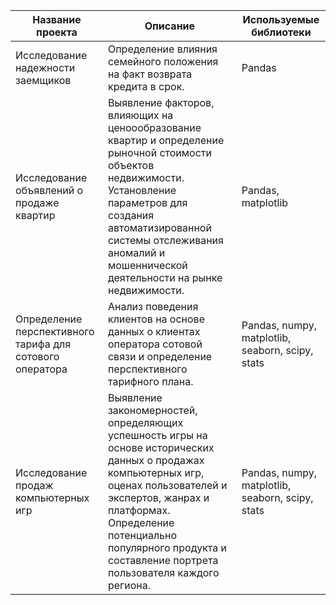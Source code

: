 |**Название проекта**|**Описание**                                                    |**Используемые библиотеки**|
|--------------------|----------------------------------------------------------------|---------------------------|
|Исследование надежности заемщиков|Определение влияния семейного положения на факт возврата кредита в срок.|Pandas|
|Исследование объявлений о продаже квартир|Выявление факторов, влияющих на ценоообразование квартир и определение рыночной стоимости объектов недвижимости. Установление параметров для создания автоматизированной системы отслеживания аномалий и мошеннической деятельности на рынке недвижимости.|Pandas, matplotlib|
|Определение перспективного тарифа для сотового оператора|Анализ поведения клиентов на основе данных о клиентах оператора сотовой связи и определение перспективного тарифного плана.|Pandas, numpy, matplotlib, seaborn, scipy, stats|
|Исследование продаж компьютерных игр|Выявление закономерностей, определяющих успешность игры на основе исторических данных о продажах компьютерных игр, оценах пользователей и экспертов, жанрах и платформах. Определение потенциально популярного продукта и составление портрета пользователя каждого региона.|Pandas, numpy, matplotlib, seaborn, scipy, stats|
